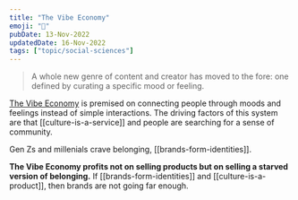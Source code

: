 ```yaml
---
title: "The Vibe Economy"
emoji: "🌈"
pubDate: 13-Nov-2022
updatedDate: 16-Nov-2022
tags: ["topic/social-sciences"]
---
```


> A whole new genre of content and creator has moved to the fore: one defined by curating a specific mood or feeling.

[The Vibe Economy](https://thinkforward.wearesocial.com/the-vibe-economy.html) is premised on connecting people through moods and feelings instead of simple interactions. The driving factors of this system are that [[culture-is-a-service]] and people are searching for a sense of community.

Gen Zs and millenials crave belonging, [[brands-form-identities]].

**The Vibe Economy profits not on selling products but on selling a starved version of belonging.** If [[brands-form-identities]] and [[culture-is-a-product]], then brands are not going far enough.